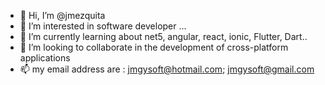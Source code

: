 - 👋 Hi, I’m @jmezquita
- 👀 I’m interested in software developer ...
- 🌱 I’m currently learning about net5, angular, react, ionic, Flutter, Dart..
- 💞️ I’m looking to collaborate in the development of cross-platform applications
- 📫 my email address are : jmgysoft@hotmail.com; jmgysoft@gmail.com

<!---
jmezquita/jmezquita is a ✨ special ✨ repository because its `README.md` (this file) appears on your GitHub profile.
You can click the Preview link to take a look at your changes.
--->
